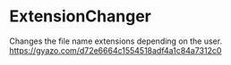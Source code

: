 # ExtensionChanger
Changes the file name extensions depending on the user.
https://gyazo.com/d72e6664c1554518adf4a1c84a7312c0
